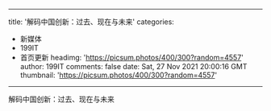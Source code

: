 
---
title: '解码中国创新：过去、现在与未来'
categories: 
 - 新媒体
 - 199IT
 - 首页更新
headimg: 'https://picsum.photos/400/300?random=4557'
author: 199IT
comments: false
date: Sat, 27 Nov 2021 20:00:16 GMT
thumbnail: 'https://picsum.photos/400/300?random=4557'
---

<div>   
解码中国创新：过去、现在与未来  
</div>
            